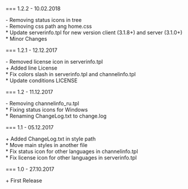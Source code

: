 === 1.2.2 - 10.02.2018

\- Removing status icons in tree  
\- Removing css path ang home.css  
\* Update serverinfo.tpl for new version client (3.1.8+) and server (3.1.0+)  
\* Minor Changes

=== 1.2.1 - 12.12.2017

\- Removed license icon in serverinfo.tpl  
\+ Added line License  
\* Fix colors slash in serverinfo.tpl and channelinfo.tpl  
\* Update conditions LICENSE

=== 1.2 - 11.12.2017

\- Removing channelinfo_ru.tpl  
\* Fixing status icons for Windows  
\* Renaming ChangeLog.txt to change.log

=== 1.1 - 05.12.2017

\+ Added ChangeLog.txt in style path  
\* Move main styles in another file  
\* Fix status icon for other languages in channelinfo.tpl  
\* Fix license icon for other languages in serverinfo.tpl

=== 1.0 - 27.10.2017

\+ First Release